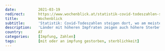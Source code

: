 ```yaml
---
date:          2021-03-19
redirect:      https://www.wochenblick.at/statistik-covid-todeszahlen-steigen-dort-wo-am-meisten-geimpft-wurde/
title:         Wochenblick
subtitle:      'Statistik: Covid-Todeszahlen steigen dort, wo am meisten geimpft wurde'
description:   'Länder mit höheren Impfraten zeigen auch höhere Sterbefallraten als andere Länder, so Studien und Statistiken. Experten gehen davon aus, dass Impfungen das Virus nur noch aggressiver machen.'
country:       AT
categories:    [Impfung, Zahlen]
tags:          [mit oder an impfung gestorben, sterblichkeit]
---
```

